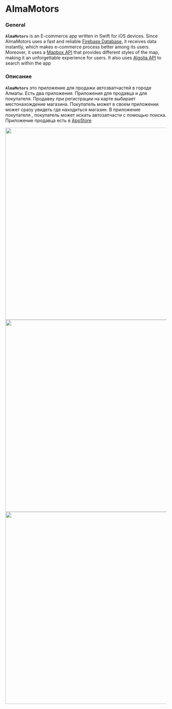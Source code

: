 # AlmaMotors

### General
**```AlmaMotors```** is an E-commerce app written in Swift for iOS devices. Since AlmaMotors uses a fast and reliable [Firebase Database](https://firebase.google.com/docs/database), it receives data instantly, which makes e-commerce process better among its users. Moreover, it uses a [Mapbox API](https://www.mapbox.com/) that provides different styles of the map, making it an unforgettable experience for users. It also uses [Algolia API](https://www.algolia.com) to search within the app

### Описание
**```AlmaMotors```** это приложение для продажи автозвапчастей в городе Алматы. Есть два приложения. Приложения для продавца и для покупателя. Продавеу при регистрации на карте выбирает местонахождение магазина. Покупатель может в своем приложении может сразу увидеть где находиться магазин. В приложение покупателя , покупатель может искать автозапчасти с помощью поиска. Приложение продавца есть в  [AppStore](https://apps.apple.com/kz/app/alma-motors-sa/id1514768681)

<img src="art/registration.gif" height="600" align="left"> <img src="art/addItem.gif" height="600" align="right">
<img src="art/search.gif" height="600" align="center">
